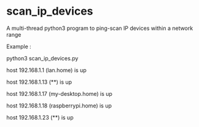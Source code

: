 # scan_ip_devices
A multi-thread python3 program to ping-scan IP devices within a network range

Example : 

python3 scan_ip_devices.py 

host 192.168.1.1 (lan.home) is up

host 192.168.1.13 (**) is up

host 192.168.1.17 (my-desktop.home) is up

host 192.168.1.18 (raspberrypi.home) is up

host 192.168.1.23 (**) is up

